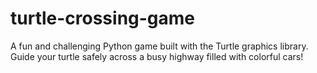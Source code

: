 # turtle-crossing-game
A fun and challenging Python game built with the Turtle graphics library. Guide your turtle safely across a busy highway filled with colorful cars!
